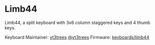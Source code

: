# Limb44
Limb44, a split keyboard with 3x6 column staggered keys and 4 thumb keys.

Keyboard Maintainer: [yt3trees](https://github.com/yt3trees/)  [@yt3trees](https://twitter.com/yt3trees)
Firmware: [keyboards/limb44](https://github.com/yt3trees/qmk_firmware/tree/master/keyboards/limb44)

